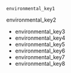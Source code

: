 ```ngMeta
environmental_key1
```

environmental_key2
* environmental_key3
* environmental_key4
* environmental_key5
* environmental_key6
* environmental_key7
* environmental_key8
